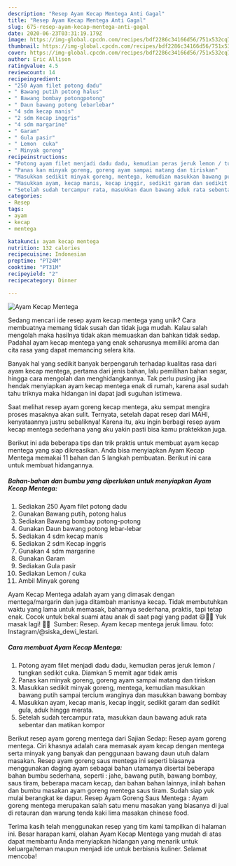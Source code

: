 ```yaml
---
description: "Resep Ayam Kecap Mentega Anti Gagal"
title: "Resep Ayam Kecap Mentega Anti Gagal"
slug: 675-resep-ayam-kecap-mentega-anti-gagal
date: 2020-06-23T03:31:19.179Z
image: https://img-global.cpcdn.com/recipes/bdf2286c34166d56/751x532cq70/ayam-kecap-mentega-foto-resep-utama.jpg
thumbnail: https://img-global.cpcdn.com/recipes/bdf2286c34166d56/751x532cq70/ayam-kecap-mentega-foto-resep-utama.jpg
cover: https://img-global.cpcdn.com/recipes/bdf2286c34166d56/751x532cq70/ayam-kecap-mentega-foto-resep-utama.jpg
author: Eric Allison
ratingvalue: 4.5
reviewcount: 14
recipeingredient:
- "250 Ayam filet potong dadu"
- " Bawang putih potong halus"
- " Bawang bombay potongpotong"
- " Daun bawang potong lebarlebar"
- "4 sdm kecap manis"
- "2 sdm Kecap inggris"
- "4 sdm margarine"
- " Garam"
- " Gula pasir"
- " Lemon  cuka"
- " Minyak goreng"
recipeinstructions:
- "Potong ayam filet menjadi dadu dadu, kemudian peras jeruk lemon / tungkan sedikit cuka. Diamkan 5 memit agar tidak amis"
- "Panas kan minyak goreng, goreng ayam sampai matang dan tiriskan"
- "Masukkan sedikit minyak goreng, mentega, kemudian masukkan bawang putih sampai tercium wanginya dan masukkan bawang bombay"
- "Masukkan ayam, kecap manis, kecap inggir, sedikit garam dan sedikit gula, aduk hingga merata."
- "Setelah sudah tercampur rata, masukkan daun bawang aduk rata sebentar dan matikan kompor"
categories:
- Resep
tags:
- ayam
- kecap
- mentega

katakunci: ayam kecap mentega 
nutrition: 132 calories
recipecuisine: Indonesian
preptime: "PT24M"
cooktime: "PT31M"
recipeyield: "2"
recipecategory: Dinner

---
```



![Ayam Kecap Mentega](https://img-global.cpcdn.com/recipes/bdf2286c34166d56/751x532cq70/ayam-kecap-mentega-foto-resep-utama.jpg)

Sedang mencari ide resep ayam kecap mentega yang unik? Cara membuatnya memang tidak susah dan tidak juga mudah. Kalau salah mengolah maka hasilnya tidak akan memuaskan dan bahkan tidak sedap. Padahal ayam kecap mentega yang enak seharusnya memiliki aroma dan cita rasa yang dapat memancing selera kita.

Banyak hal yang sedikit banyak berpengaruh terhadap kualitas rasa dari ayam kecap mentega, pertama dari jenis bahan, lalu pemilihan bahan segar, hingga cara mengolah dan menghidangkannya. Tak perlu pusing jika hendak menyiapkan ayam kecap mentega enak di rumah, karena asal sudah tahu triknya maka hidangan ini dapat jadi suguhan istimewa.

Saat melihat resep ayam goreng kecap mentega, aku sempat mengira proses masaknya akan sulit. Ternyata, setelah dapat resep dari MAHI, kenyataannya justru sebaliknya! Karena itu, aku ingin berbagi resep ayam kecap mentega sederhana yang aku yakin pasti bisa kamu praktekkan juga.


Berikut ini ada beberapa tips dan trik praktis untuk membuat ayam kecap mentega yang siap dikreasikan. Anda bisa menyiapkan Ayam Kecap Mentega memakai 11 bahan dan 5 langkah pembuatan. Berikut ini cara untuk membuat hidangannya.

<!--inarticleads1-->

##### Bahan-bahan dan bumbu yang diperlukan untuk menyiapkan Ayam Kecap Mentega:

1. Sediakan 250 Ayam filet potong dadu
1. Gunakan  Bawang putih, potong halus
1. Sediakan  Bawang bombay potong-potong
1. Gunakan  Daun bawang potong lebar-lebar
1. Sediakan 4 sdm kecap manis
1. Sediakan 2 sdm Kecap inggris
1. Gunakan 4 sdm margarine
1. Gunakan  Garam
1. Sediakan  Gula pasir
1. Sediakan  Lemon / cuka
1. Ambil  Minyak goreng


Ayam Kecap Mentega adalah ayam yang dimasak dengan mentega/margarin dan juga ditambah manisnya kecap. Tidak membutuhkan waktu yang lama untuk memasak, bahannya sederhana, praktis, tapi tetap enak. Cocok untuk bekal suami atau anak di saat pagi yang padat 😃👍🏻 Yuk masak lagi! 👩‍🍳 ️ Sumber: Resep. Ayam kecap mentega jeruk limau. foto: Instagram/@siska_dewi_lestari. 

<!--inarticleads2-->

##### Cara membuat Ayam Kecap Mentega:

1. Potong ayam filet menjadi dadu dadu, kemudian peras jeruk lemon / tungkan sedikit cuka. Diamkan 5 memit agar tidak amis
1. Panas kan minyak goreng, goreng ayam sampai matang dan tiriskan
1. Masukkan sedikit minyak goreng, mentega, kemudian masukkan bawang putih sampai tercium wanginya dan masukkan bawang bombay
1. Masukkan ayam, kecap manis, kecap inggir, sedikit garam dan sedikit gula, aduk hingga merata.
1. Setelah sudah tercampur rata, masukkan daun bawang aduk rata sebentar dan matikan kompor


Berikut resep ayam goreng mentega dari Sajian Sedap: Resep ayam goreng mentega. Ciri khasnya adalah cara memasak ayam kecap dengan mentega serta minyak yang banyak dan penggunaan bawang daun utuh dalam masakan. Resep ayam goreng saus mentega ini seperti biasanya menggunakan daging ayam sebagai bahan utamanya disertai beberapa bahan bumbu sederhana, seperti : jahe, bawang putih, bawang bombay, saus tiram, beberapa macam kecap, dan bahan bahan lainnya, inilah bahan dan bumbu masakan ayam goreng mentega saus tiram. Sudah siap yuk mulai berangkat ke dapur. Resep Ayam Goreng Saus Mentega : Ayam goreng mentega merupakan salah satu menu masakan yang biasanya di jual di retauran dan warung tenda kaki lima masakan chinese food. 

Terima kasih telah menggunakan resep yang tim kami tampilkan di halaman ini. Besar harapan kami, olahan Ayam Kecap Mentega yang mudah di atas dapat membantu Anda menyiapkan hidangan yang menarik untuk keluarga/teman maupun menjadi ide untuk berbisnis kuliner. Selamat mencoba!
